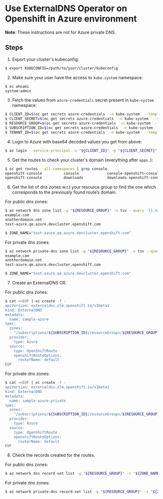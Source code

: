 # Use ExternalDNS Operator on Openshift in Azure environment
**Note**: These instructions are not for Azure private DNS.

## Steps

1. Export your cluster's kubeconfig:
```bash
$ export KUBECONFIG=/path/to/your/cluster/kubeconfig
```

2. Make sure your user have the access to `kube-system` namespace:
```bash
$ oc whoami
system:admin
```

3. Fetch the values from `azure-credentials` secret present in `kube-system` namespace:
```bash
$ CLIENT_ID=$(oc get secrets azure-credentials  -n kube-system  --template={{.data.azure_client_id}} | base64 -d)
$ CLIENT_SECRET=$(oc get secrets azure-credentials  -n kube-system  --template={{.data.azure_client_secret}} | base64 -d)
$ RESOURCE_GROUP=$(oc get secrets azure-credentials  -n kube-system  --template={{.data.azure_resourcegroup}} | base64 -d)
$ SUBSCRIPTION_ID=$(oc get secrets azure-credentials  -n kube-system  --template={{.data.azure_subscription_id}} | base64 -d)
$ TENANT_ID=$(oc get secrets azure-credentials  -n kube-system  --template={{.data.azure_tenant_id}} | base64 -d)
```

4. Login to Azure with base64 decoded values you get from above:
```bash
$ az login --service-principal -u "${CLIENT_ID}" -p "${CLIENT_SECRET}" --tenant "${TENANT_ID}"
```

5. Get the routes to check your cluster's domain (everything after `apps.`):
```bash
$ oc get routes --all-namespaces | grep console
openshift-console          console             console-openshift-console.apps.test-azure.qe.azure.devcluster.openshift.com                       console             https   reencrypt/Redirect     None
openshift-console          downloads           downloads-openshift-console.apps.test-azure.qe.azure.devcluster.openshift.com                     downloads           http    edge/Redirect          None
```

6. Get the list of dns zones w.r.t your resource group to find the one which corresponds to the previously found route’s domain.

For public dns zones:
```bash
$ az network dns zone list -g "${RESOURCE_GROUP}" -o tsv --query '[].name'
example.com
anotherdomain.net
test-azure.qe.azure.devcluster.openshift.com

$ ZONE_NAME="test-azure.qe.azure.devcluster.openshift.com"
```

For private dns zones:
```bash
$ az network private-dns zone list -g "${RESOURCE_GROUP}" -o tsv --query '[].name'
example.com
anotherdomain.net
test-azure.qe.azure.devcluster.openshift.com

$ ZONE_NAME="test-azure.qe.azure.devcluster.openshift.com"
```

7. Create an ExternalDNS CR.

For public dns zones:
```bash
$ cat <<EOF | oc create -f -
apiVersion: externaldns.olm.openshift.io/v1beta1
kind: ExternalDNS
metadata:
  name: sample-azure
spec:
  zones:
  - "/subscriptions/${SUBSCRIPTION_ID}/resourceGroups/${RESOURCE_GROUP}/providers/Microsoft.Network/dnszones/${ZONE_NAME}"
  provider:
    type: Azure
  source:
    type: OpenShiftRoute
    openshiftRouteOptions:
      routerName: default
EOF
```

For private dns zones:
```bash
$ cat <<EOF | oc create -f -
apiVersion: externaldns.olm.openshift.io/v1beta1
kind: ExternalDNS
metadata:
  name: sample-azure-private
spec:
  zones:
  - "/subscriptions/${SUBSCRIPTION_ID}/resourceGroups/${RESOURCE_GROUP}/providers/Microsoft.Network/privateDnsZones/${ZONE_NAME}"
  provider:
    type: Azure
  source:
    type: OpenShiftRoute
    openshiftRouteOptions:
      routerName: default
EOF
```

8. Check the records created for the routes.

For public dns zones:
```bash
$ az network dns record-set list -g "${RESOURCE_GROUP}" -z "${ZONE_NAME}" | grep console
```

For private dns zones:
```bash
$ az network private-dns record-set list -g "${RESOURCE_GROUP}" -z "${ZONE_NAME}" | grep console
```
